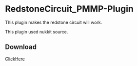 # RedstoneCircuit_PMMP-Plugin
This plugin makes the redstone circuit will work.

This plugin used nukkit source.

## Download
[ClickHere](https://github.com/tedo0627/RedstoneCircuit_PMMP-Plugin/releases/download/1.0.0/RedstoneCircuit_v0.1.phar)

